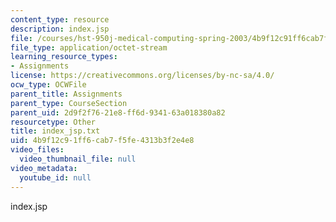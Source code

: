 ```yaml
---
content_type: resource
description: index.jsp
file: /courses/hst-950j-medical-computing-spring-2003/4b9f12c91ff6cab7f5fe4313b3f2e4e8_index_jsp.txt
file_type: application/octet-stream
learning_resource_types:
- Assignments
license: https://creativecommons.org/licenses/by-nc-sa/4.0/
ocw_type: OCWFile
parent_title: Assignments
parent_type: CourseSection
parent_uid: 2d9f2f76-21e8-ff6d-9341-63a018380a82
resourcetype: Other
title: index_jsp.txt
uid: 4b9f12c9-1ff6-cab7-f5fe-4313b3f2e4e8
video_files:
  video_thumbnail_file: null
video_metadata:
  youtube_id: null
---
```

index.jsp